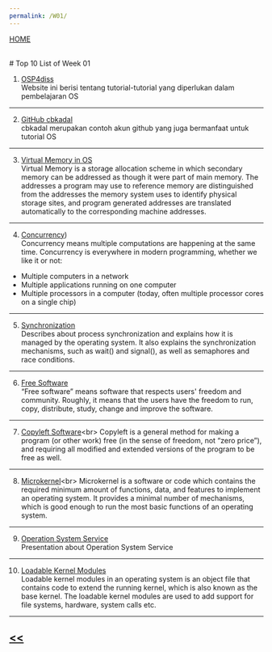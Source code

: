 ```yaml
---
permalink: /W01/
---
```

[HOME](../)

<br>
# Top 10 List of Week 01

1. [OSP4diss](https://osp4diss.vlsm.org/)<br>
Website ini berisi tentang tutorial-tutorial yang diperlukan dalam pembelajaran OS
* * *
2. [GitHub cbkadal](https://github.com/cbkadal/os202/)<br>
cbkadal merupakan contoh akun github yang juga bermanfaat untuk tutorial OS
* * *
3. [Virtual Memory in OS](https://www.geeksforgeeks.org/virtual-memory-in-operating-system/)<br>
Virtual Memory is a storage allocation scheme in which secondary memory can be addressed as though it were part of main memory. The addresses a program may use to reference memory are distinguished from the addresses the memory system uses to identify physical storage sites, and program generated addresses are translated automatically to the corresponding machine addresses.
* * *
4. [Concurrency](https://web.mit.edu/6.005/www/fa14/classes/17-concurrency/#:~:text=Concurrency%20means%20multiple%20computations%20are,cores%20on%20a%20single%20chip))<br>
Concurrency means multiple computations are happening at the same time. Concurrency is everywhere in modern programming, whether we like it or not:
- Multiple computers in a network
- Multiple applications running on one computer
- Multiple processors in a computer (today, often multiple processor cores on a single chip)
* * *
5. [Synchronization](https://study.com/academy/lesson/process-synchronization-in-operating-systems-definition-mechanisms.html)<br>
Describes about process synchronization and explains how it is managed by the operating system. It also explains the synchronization mechanisms, such as wait() and signal(), as well as semaphores and race conditions.
* * *
6. [Free Software](https://www.gnu.org/philosophy/free-sw.en.html)<br>
“Free software” means software that respects users' freedom and community. Roughly, it means that the users have the freedom to run, copy, distribute, study, change and improve the software.
* * *
7. [Copyleft Software](https://www.gnu.org/licenses/copyleft.en.html#:~:text=Copyleft%20is%20a%20general%20method,in%20the%20public%20domain%2C%20uncopyrighted.)<br>
Copyleft is a general method for making a program (or other work) free (in the sense of freedom, not “zero price”), and requiring all modified and extended versions of the program to be free as well.
* * *
8. [Microkernel](https://www.guru99.com/microkernel-in-operating-systems.html#:~:text=Microkernel%20is%20a%20software%20or,functions%20of%20an%20operating%20system.)<br>
Microkernel is a software or code which contains the required minimum amount of functions, data, and features to implement an operating system. It provides a minimal number of mechanisms, which is good enough to run the most basic functions of an operating system.
* * *
9. [Operation System Service](http://www.eg.bucknell.edu/~cs315/2013-fall/sec02/notes/03-OS-Structures-print.pdf)<br>
Presentation about Operation System Service
* * *
10. [Loadable Kernel Modules](https://www.tutorialspoint.com/advantages-of-using-loadable-kernel-modules)<br>
Loadable kernel modules in an operating system is an object file that contains code to extend the running kernel, which is also known as the base kernel. The loadable kernel modules are used to add support for file systems, hardware, system calls etc.
* * *

## [<<](../)
